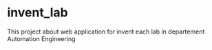 # invent_lab
This project about web application for invent each lab in departement Automation Engineering
